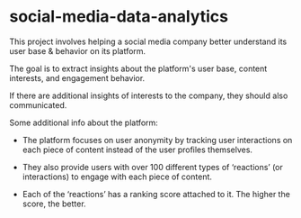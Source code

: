 # social-media-data-analytics

This project involves helping a social media company better understand its user base & behavior on its platform.

The goal is to extract insights about the platform's user base, content interests, and engagement behavior.

If there are additional insights of interests to the company, they should also communicated.

Some additional info about the platform:

- The platform focuses on user anonymity by tracking user interactions on each piece of content instead of the user profiles themselves.

- They also provide users with over 100 different types of ‘reactions’ (or interactions) to engage with each piece of content.

- Each of the ‘reactions’ has a ranking score attached to it. The higher the score, the better.
